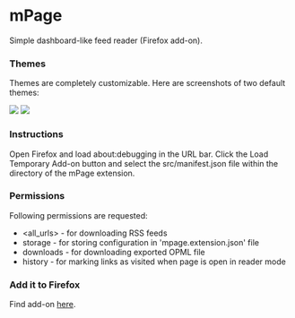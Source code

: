 mPage
=====

Simple dashboard-like feed reader (Firefox add-on).

### Themes

Themes are completely customizable. Here are screenshots of two default themes:

<img src="https://raw.githubusercontent.com/mpod/mPage/master/dark-theme.png"/>

<img src="https://raw.githubusercontent.com/mpod/mPage/master/light-theme.png"/>

### Instructions

Open Firefox and load about:debugging in the URL bar. Click the Load Temporary 
Add-on button and select the src/manifest.json file within the directory of the 
mPage extension.

### Permissions

Following permissions are requested: 

* <all_urls> - for downloading RSS feeds
* storage - for storing configuration in 'mpage.extension.json' file
* downloads - for downloading exported OPML file
* history - for marking links as visited when page is open in reader mode

### Add it to Firefox

Find add-on [here](https://addons.mozilla.org/en-US/firefox/addon/mpage/). 
